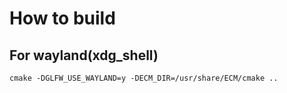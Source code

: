 


# How to build

## For wayland(xdg_shell)

```
cmake -DGLFW_USE_WAYLAND=y -DECM_DIR=/usr/share/ECM/cmake ..
```
